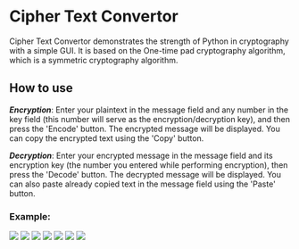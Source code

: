 # Cipher Text Convertor
Cipher Text Convertor demonstrates the strength of Python in cryptography with a simple GUI. It is based on the One-time pad cryptography algorithm, which is a symmetric cryptography algorithm.

## How to use
**_Encryption_**: Enter your plaintext in the message field and any number in the key field (this number will serve as the encryption/decryption key), and then press the 'Encode' button. The encrypted message will be displayed. You can copy the encrypted text using the 'Copy' button.

**_Decryption_**: Enter your encrypted message in the message field and its encryption key (the number you entered while performing encryption), then press the 'Decode' button. The decrypted message will be displayed. You can also paste already copied text in the message field using the 'Paste' button.

### Example:

<img src="img/output1.png">
<img src="img/output2.png">
<img src="img/test1.png">
<img src="img/test2.png">
<img src="img/test3.png">
<img src="img/test4.png">
<img src="img/test5.png">

